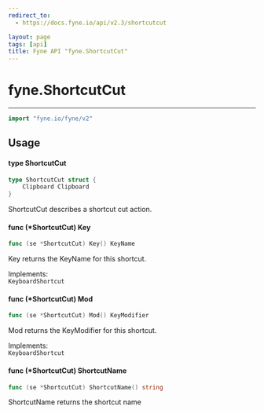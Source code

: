 ```yaml
---
redirect_to:
  - https://docs.fyne.io/api/v2.3/shortcutcut

layout: page
tags: [api]
title: Fyne API "fyne.ShortcutCut"
---
```



# fyne.ShortcutCut
---
```go
import "fyne.io/fyne/v2"
```

## Usage

#### type ShortcutCut

```go
type ShortcutCut struct {
	Clipboard Clipboard
}
```

ShortcutCut describes a shortcut cut action.

#### func (*ShortcutCut) Key

```go
func (se *ShortcutCut) Key() KeyName
```
Key returns the KeyName for this shortcut.


<div class="implements">Implements: <code>
KeyboardShortcut</code></div>

#### func (*ShortcutCut) Mod

```go
func (se *ShortcutCut) Mod() KeyModifier
```
Mod returns the KeyModifier for this shortcut.


<div class="implements">Implements: <code>
KeyboardShortcut</code></div>

#### func (*ShortcutCut) ShortcutName

```go
func (se *ShortcutCut) ShortcutName() string
```
ShortcutName returns the shortcut name
